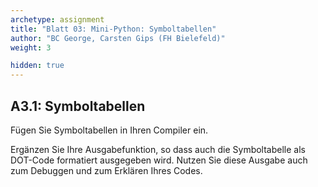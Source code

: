 ```yaml
---
archetype: assignment
title: "Blatt 03: Mini-Python: Symboltabellen"
author: "BC George, Carsten Gips (FH Bielefeld)"
weight: 3

hidden: true
---
```



## A3.1: Symboltabellen

Fügen Sie Symboltabellen in Ihren Compiler ein.

Ergänzen Sie Ihre Ausgabefunktion, so dass auch die Symboltabelle als DOT-Code formatiert ausgegeben wird.
Nutzen Sie diese Ausgabe auch zum Debuggen und zum Erklären Ihres Codes.
